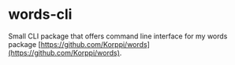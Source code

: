 # words-cli
Small CLI package that offers command line interface for my words package [https://github.com/Korppi/words](https://github.com/Korppi/words).
